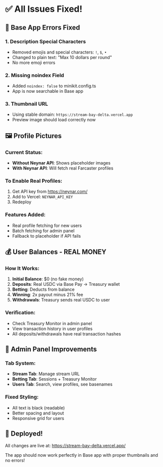 # ✅ All Issues Fixed!

## 📱 Base App Errors Fixed

### 1. **Description Special Characters**
- Removed emojis and special characters: `!`, `$`, `•`
- Changed to plain text: "Max 10 dollars per round"
- No more emoji errors

### 2. **Missing noindex Field**
- Added `noindex: false` to minikit.config.ts
- App is now searchable in Base app

### 3. **Thumbnail URL**
- Using stable domain: `https://stream-bay-delta.vercel.app`
- Preview image should load correctly now

## 🖼️ Profile Pictures

### Current Status:
- **Without Neynar API**: Shows placeholder images
- **With Neynar API**: Will fetch real Farcaster profiles

### To Enable Real Profiles:
1. Get API key from https://neynar.com/
2. Add to Vercel: `NEYNAR_API_KEY`
3. Redeploy

### Features Added:
- Real profile fetching for new users
- Batch fetching for admin panel
- Fallback to placeholder if API fails

## 💰 User Balances - REAL MONEY

### How It Works:
1. **Initial Balance**: $0 (no fake money)
2. **Deposits**: Real USDC via Base Pay → Treasury wallet
3. **Betting**: Deducts from balance
4. **Winning**: 2x payout minus 21% fee
5. **Withdrawals**: Treasury sends real USDC to user

### Verification:
- Check Treasury Monitor in admin panel
- View transaction history in user profiles
- All deposits/withdrawals have real transaction hashes

## 🎨 Admin Panel Improvements

### Tab System:
- **Stream Tab**: Manage stream URL
- **Betting Tab**: Sessions + Treasury Monitor
- **Users Tab**: Search, view profiles, see basenames

### Fixed Styling:
- All text is black (readable)
- Better spacing and layout
- Responsive grid for users

## 🚀 Deployed!
All changes are live at: https://stream-bay-delta.vercel.app/

The app should now work perfectly in Base app with proper thumbnails and no errors!
